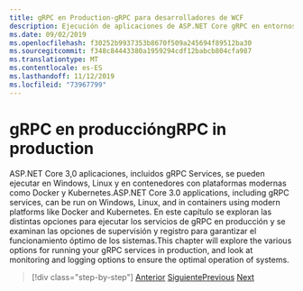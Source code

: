 ```yaml
---
title: gRPC en Production-gRPC para desarrolladores de WCF
description: Ejecución de aplicaciones de ASP.NET Core gRPC en entornos de producción
ms.date: 09/02/2019
ms.openlocfilehash: f30252b9937353b8670f509a245694f89512ba30
ms.sourcegitcommit: f348c84443380a1959294cdf12babcb804cfa987
ms.translationtype: MT
ms.contentlocale: es-ES
ms.lasthandoff: 11/12/2019
ms.locfileid: "73967799"
---
```

# <a name="grpc-in-production"></a><span data-ttu-id="4bc6d-103">gRPC en producción</span><span class="sxs-lookup"><span data-stu-id="4bc6d-103">gRPC in production</span></span>

<span data-ttu-id="4bc6d-104">ASP.NET Core 3,0 aplicaciones, incluidos gRPC Services, se pueden ejecutar en Windows, Linux y en contenedores con plataformas modernas como Docker y Kubernetes.</span><span class="sxs-lookup"><span data-stu-id="4bc6d-104">ASP.NET Core 3.0 applications, including gRPC services, can be run on Windows, Linux, and in containers using modern platforms like Docker and Kubernetes.</span></span> <span data-ttu-id="4bc6d-105">En este capítulo se exploran las distintas opciones para ejecutar los servicios de gRPC en producción y se examinan las opciones de supervisión y registro para garantizar el funcionamiento óptimo de los sistemas.</span><span class="sxs-lookup"><span data-stu-id="4bc6d-105">This chapter will explore the various options for running your gRPC services in production, and look at monitoring and logging options to ensure the optimal operation of systems.</span></span>

>[!div class="step-by-step"]
><span data-ttu-id="4bc6d-106">[Anterior](encryption.md)
>[Siguiente](self-hosted.md)</span><span class="sxs-lookup"><span data-stu-id="4bc6d-106">[Previous](encryption.md)
[Next](self-hosted.md)</span></span>
